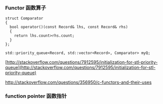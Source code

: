 ### Functor 函数算子

```
struct Comparator
{
  bool operator()(const Record& lhs, const Record& rhs)
  {
    return lhs.count>rhs.count;
  }
};

std::priority_queue<Record, std::vector<Record>, Comparator> myQ;
```

[http://stackoverflow.com/questions/7912595/initialization-for-stl-priority-queue](http://stackoverflow.com/questions/7912595/initialization-for-stl-priority-queue)



http://stackoverflow.com/questions/356950/c-functors-and-their-uses

### function pointer 函数指针

